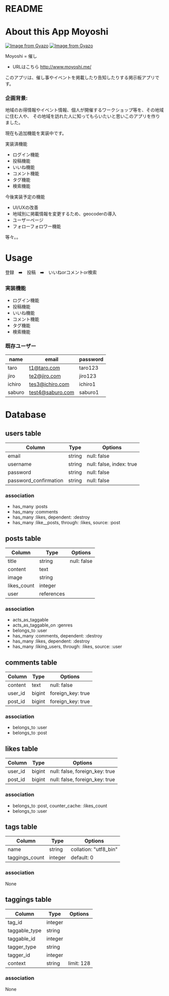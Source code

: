 # README

# About this App Moyoshi

[![Image from Gyazo](https://i.gyazo.com/31ac599b9e0235f9bc8428fbd45626f6.jpg)](https://gyazo.com/31ac599b9e0235f9bc8428fbd45626f6)
[![Image from Gyazo](https://i.gyazo.com/ff78f180e87316fe6542c5f0a5432b7d.jpg)](https://gyazo.com/ff78f180e87316fe6542c5f0a5432b7d)


Moyoshi = 催し

- URLはこちら http://www.moyoshi.me/


このアプリは、催し事やイベントを掲載したり告知したりする掲示板アプリです。


### 企画背景: 
地域のお得情報やイベント情報、個人が開催するワークショップ等を、その地域に住む人や、
その地域を訪れた人に知ってもらいたいと思いこのアプリを作りました。


現在も追加機能を実装中です。

実装済機能
- ログイン機能
- 投稿機能 
- いいね機能
- コメント機能
- タグ機能
- 検索機能

今後実装予定の機能　
- UI/UXの改善
- 地域別に掲載情報を変更するため、geocoderの導入
- ユーザーページ
- フォローフォロワー機能

等々。。

# Usage
 

登録　➡️　投稿　➡️　いいねorコメントor検索

### 実装機能 
- ログイン機能
- 投稿機能 
- いいね機能
- コメント機能
- タグ機能
- 検索機能


### 既存ユーザー

|name|email|password|
|------|----|-------|
|taro|t1@taro.com|taro123|
|jiro|te2@jiro.com|jiro123|
|ichiro|tes3@ichiro.com|ichiro1|
|saburo|test4@saburo.com|saburo1|











# Database

## users table 
|Column|Type|Options|
|------|----|-------|
|email|string|null: false|
|username|string|null: false, index: true|
|password|string|null: false|
|password_confirmation|string|null: false|

### association
- has_many :posts
- has_many :comments
- has_many :likes, dependent: :destroy
- has_many :like__posts, through: :likes, source: :post

## posts table
|Column|Type|Options|
|------|----|-------|
|title|string|null: false|
|content|text|
|image|string|
|likes_count|integer||
|user|references||

### association
- acts_as_taggable
- acts_as_taggable_on :genres
- belongs_to :user
- has_many :comments, dependent: :destroy
- has_many :likes, dependent: :destroy
- has_many :liking_users, through: :likes, source: :user

## comments table 
|Column|Type|Options|
|------|----|-------|
|content|text|null: false|
|user_id|bigint|foreign_key: true|
|post_id|bigint|foreign_key: true|

### association
- belongs_to :user
- belongs_to :post


## likes table 
|Column|Type|Options|
|------|----|-------|
|user_id|bigint|null: false, foreign_key: true|
|post_id|bigint|null: false, foreign_key: true|

### association
- belongs_to :post, counter_cache: :likes_count
- belongs_to :user

## tags table
|Column|Type|Options|
|------|----|-------|
|name|string|collation: "utf8_bin"|
|taggings_count|integer|default: 0|

### association
None

## taggings table
|Column|Type|Options|
|------|----|-------|
|tag_id|integer||
|taggable_type|string||
|taggable_id|integer||
|tagger_type|string||
|tagger_id|integer||
|context|string|limit: 128|

### association
None

